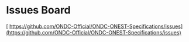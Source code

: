 # Issues Board

[	https://github.com/ONDC-Official/ONDC-ONEST-Specifications/issues](https://github.com/ONDC-Official/ONDC-ONEST-Specifications/issues)
